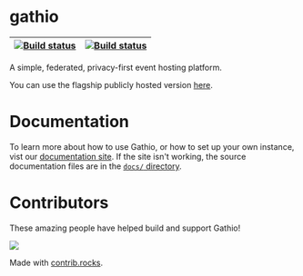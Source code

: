 # gathio

| [![Build status](https://github.com/lowercasename/gathio/actions/workflows/ci.yaml/badge.svg)](https://github.com/lowercasename/gathio/actions/workflows/ci.yaml) | [![Build status](https://github.com/lowercasename/gathio/actions/workflows/deploy.yaml/badge.svg)](https://github.com/lowercasename/gathio/actions/workflows/deploy.yaml) |
| ---- | ---- |

A simple, federated, privacy-first event hosting platform.

You can use the flagship publicly hosted version [here](https://gath.io).

# Documentation

To learn more about how to use Gathio, or how to set up your own instance, vist our [documentation site](https://docs.gath.io). If the site isn't working, the source documentation files are in the [`docs/` directory](https://github.com/lowercasename/gathio/tree/main/docs).

# Contributors

These amazing people have helped build and support Gathio!

<a href="https://github.com/lowercasename/gathio/graphs/contributors">
  <img src="https://contrib.rocks/image?repo=lowercasename/gathio" />
</a>

Made with [contrib.rocks](https://contrib.rocks).
